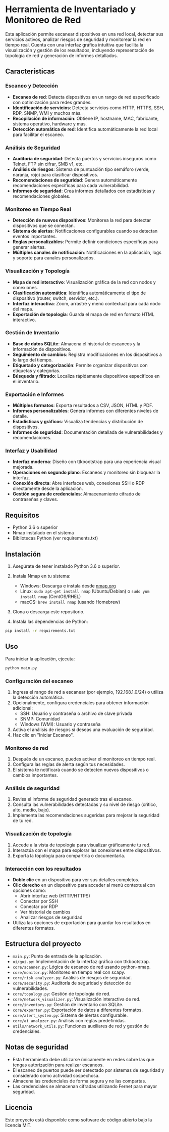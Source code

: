 # Herramienta de Inventariado y Monitoreo de Red

Esta aplicación permite escanear dispositivos en una red local, detectar sus servicios activos, analizar riesgos de seguridad y monitorear la red en tiempo real. Cuenta con una interfaz gráfica intuitiva que facilita la visualización y gestión de los resultados, incluyendo representación de topología de red y generación de informes detallados.

## Características

### Escaneo y Detección
- **Escaneo de red**: Detecta dispositivos en un rango de red especificado con optimización para redes grandes.
- **Identificación de servicios**: Detecta servicios como HTTP, HTTPS, SSH, RDP, SNMP, WMI y muchos más.
- **Recopilación de información**: Obtiene IP, hostname, MAC, fabricante, sistema operativo, hardware y más.
- **Detección automática de red**: Identifica automáticamente la red local para facilitar el escaneo.

### Análisis de Seguridad
- **Auditoría de seguridad**: Detecta puertos y servicios inseguros como Telnet, FTP sin cifrar, SMB v1, etc.
- **Análisis de riesgos**: Sistema de puntuación tipo semáforo (verde, naranja, rojo) para clasificar dispositivos.
- **Recomendaciones de seguridad**: Genera automáticamente recomendaciones específicas para cada vulnerabilidad.
- **Informes de seguridad**: Crea informes detallados con estadísticas y recomendaciones globales.

### Monitoreo en Tiempo Real
- **Detección de nuevos dispositivos**: Monitorea la red para detectar dispositivos que se conectan.
- **Sistema de alertas**: Notificaciones configurables cuando se detectan eventos importantes.
- **Reglas personalizables**: Permite definir condiciones específicas para generar alertas.
- **Múltiples canales de notificación**: Notificaciones en la aplicación, logs y soporte para canales personalizados.

### Visualización y Topología
- **Mapa de red interactivo**: Visualización gráfica de la red con nodos y conexiones.
- **Clasificación automática**: Identifica automáticamente el tipo de dispositivo (router, switch, servidor, etc.).
- **Interfaz interactiva**: Zoom, arrastre y menú contextual para cada nodo del mapa.
- **Exportación de topología**: Guarda el mapa de red en formato HTML interactivo.

### Gestión de Inventario
- **Base de datos SQLite**: Almacena el historial de escaneos y la información de dispositivos.
- **Seguimiento de cambios**: Registra modificaciones en los dispositivos a lo largo del tiempo.
- **Etiquetado y categorización**: Permite organizar dispositivos con etiquetas y categorías.
- **Búsqueda y filtrado**: Localiza rápidamente dispositivos específicos en el inventario.

### Exportación e Informes
- **Múltiples formatos**: Exporta resultados a CSV, JSON, HTML y PDF.
- **Informes personalizables**: Genera informes con diferentes niveles de detalle.
- **Estadísticas y gráficos**: Visualiza tendencias y distribución de dispositivos.
- **Informes de seguridad**: Documentación detallada de vulnerabilidades y recomendaciones.

### Interfaz y Usabilidad
- **Interfaz moderna**: Diseño con ttkbootstrap para una experiencia visual mejorada.
- **Operaciones en segundo plano**: Escaneos y monitoreo sin bloquear la interfaz.
- **Conexión directa**: Abre interfaces web, conexiones SSH o RDP directamente desde la aplicación.
- **Gestión segura de credenciales**: Almacenamiento cifrado de contraseñas y claves.

## Requisitos

- Python 3.6 o superior
- Nmap instalado en el sistema
- Bibliotecas Python (ver requirements.txt)

## Instalación

1. Asegúrate de tener instalado Python 3.6 o superior.
2. Instala Nmap en tu sistema:
    - Windows: Descarga e instala desde [nmap.org](https://nmap.org/download.html)
    - Linux: `sudo apt-get install nmap` (Ubuntu/Debian) o `sudo yum install nmap` (CentOS/RHEL)
    - macOS: `brew install nmap` (usando Homebrew)

3. Clona o descarga este repositorio.

4. Instala las dependencias de Python:

```bash
pip install -r requirements.txt
```

## Uso

Para iniciar la aplicación, ejecuta:

```bash
python main.py
```

### Configuración del escaneo

1. Ingresa el rango de red a escanear (por ejemplo, 192.168.1.0/24) o utiliza la detección automática.
2. Opcionalmente, configura credenciales para obtener información adicional:
    - SSH: Usuario y contraseña o archivo de clave privada
    - SNMP: Comunidad
    - Windows (WMI): Usuario y contraseña
3. Activa el análisis de riesgos si deseas una evaluación de seguridad.
4. Haz clic en "Iniciar Escaneo".

### Monitoreo de red

1. Después de un escaneo, puedes activar el monitoreo en tiempo real.
2. Configura las reglas de alerta según tus necesidades.
3. El sistema te notificará cuando se detecten nuevos dispositivos o cambios importantes.

### Análisis de seguridad

1. Revisa el informe de seguridad generado tras el escaneo.
2. Consulta las vulnerabilidades detectadas y su nivel de riesgo (crítico, alto, medio, bajo).
3. Implementa las recomendaciones sugeridas para mejorar la seguridad de tu red.

### Visualización de topología

1. Accede a la vista de topología para visualizar gráficamente tu red.
2. Interactúa con el mapa para explorar las conexiones entre dispositivos.
3. Exporta la topología para compartirla o documentarla.

### Interacción con los resultados

- **Doble clic** en un dispositivo para ver sus detalles completos.
- **Clic derecho** en un dispositivo para acceder al menú contextual con opciones como:
    - Abrir interfaz web (HTTP/HTTPS)
    - Conectar por SSH
    - Conectar por RDP
    - Ver historial de cambios
    - Analizar riesgos de seguridad
- Utiliza las opciones de exportación para guardar los resultados en diferentes formatos.

## Estructura del proyecto

- `main.py`: Punto de entrada de la aplicación.
- `ui/gui.py`: Implementación de la interfaz gráfica con ttkbootstrap.
- `core/scanner.py`: Lógica de escaneo de red usando python-nmap.
- `core/monitor.py`: Monitoreo en tiempo real con scapy.
- `core/risk_analyzer.py`: Análisis de riesgos de seguridad.
- `core/security.py`: Auditoría de seguridad y detección de vulnerabilidades.
- `core/topology.py`: Gestión de topología de red.
- `core/network_visualizer.py`: Visualización interactiva de red.
- `core/inventory.py`: Gestión de inventario con SQLite.
- `core/exporter.py`: Exportación de datos a diferentes formatos.
- `core/alert_system.py`: Sistema de alertas configurable.
- `core/ai_analyzer.py`: Análisis con reglas predefinidas.
- `utils/network_utils.py`: Funciones auxiliares de red y gestión de credenciales.

## Notas de seguridad

- Esta herramienta debe utilizarse únicamente en redes sobre las que tengas autorización para realizar escaneos.
- El escaneo de puertos puede ser detectado por sistemas de seguridad y considerado como actividad sospechosa.
- Almacena las credenciales de forma segura y no las compartas.
- Las credenciales se almacenan cifradas utilizando Fernet para mayor seguridad.

## Licencia

Este proyecto está disponible como software de código abierto bajo la licencia MIT.